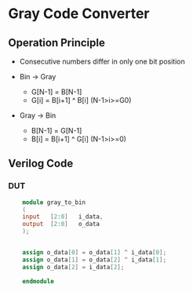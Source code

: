 # Gray Code Converter
## Operation Principle
- Consecutive numbers differ in only one bit position
- Bin -> Gray
	- G[N-1] 	= B[N-1]
	- G[i]		= B[i+1] ^ B[i] (N-1>i>=G0)

- Gray -> Bin
	- B[N-1] 	= G[N-1]
	- B[i]		= B[i+1] ^ G[i] (N-1>i>=0)

## Verilog Code
### DUT
```verilog
	module gray_to_bin
	(
	input	[2:0]	i_data,
	output	[2:0]	o_data
	);


	assign o_data[0] = o_data[1] ^ i_data[0];
	assign o_data[1] = o_data[2] ^ i_data[1];
	assign o_data[2] = i_data[2];

	endmodule
```

